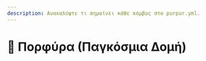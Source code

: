 ```yaml
---
description: Ανακαλύψτε τι σημαίνει κάθε κόμβος στο purpur.yml.
---
```


# 🦑 Πορφύρα (Παγκόσμια Δομή)
